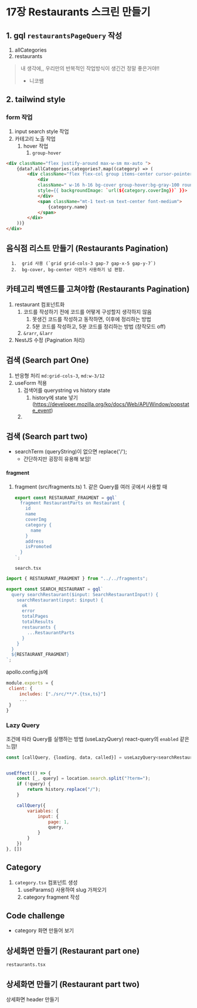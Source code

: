 # 17장 Restaurants 스크린 만들기

## 1. gql `restaurantsPageQuery` 작성

1.  allCategories
2.  restaurants

> 내 생각에,, 우리만의 반복적인 작업방식이 생긴건 정말 좋은거야!!
>
> - 니코쌤

## 2. tailwind style

### form 작업

1.  input search style 작업
2.  카테고리 노출 작업
    1. hover 작업
       1. `group-hover`

```html
<div className="flex justify-around max-w-sm mx-auto ">
    {data?.allCategories.categories?.map((category) => (
        <div className="flex flex-col group items-center cursor-pointer">
            <div
            className=" w-16 h-16 bg-cover group-hover:bg-gray-100 rounded-full"
            style={{ backgroundImage: `url(${category.coverImg})` }}>
            </div>
            <span className="mt-1 text-sm text-center font-medium">
                {category.name}
            </span>
        </div>
    ))}
</div>
```

## 음식점 리스트 만들기 (Restaurants Pagination)

      1.  grid 사용 (`grid grid-cols-3 gap-7 gap-x-5 gap-y-7`)
      2.  bg-cover, bg-center 이런거 사용하기 넘 편함.

## 카테고리 백엔드를 고쳐야함 (Restaurants Pagination)

1. restaurant 컴포넌트화
   1. 코드를 작성하기 전에 코드를 어떻게 구성할지 생각하지 않음
      1. 못생긴 코드를 작성하고 동작하면, 이후에 정리하는 방법
      2. 5분 코드를 작성하고, 5분 코드를 정리하는 방법 (창작모드 off)
   2. `&rarr`, `&larr`
2. NestJS 수정 (Pagination 처리)

## 검색 (Search part One)

1. 반응형 처리 `md:grid-cols-3`, `md:w-3/12`
2. useForm 적용
   1. 검색어를 querystring vs history state
      1. history에 state 넣기 (https://developer.mozilla.org/ko/docs/Web/API/Window/popstate_event)
   2.

## 검색 (Search part two)

- searchTerm (queryString)이 없으면 replace('/');
  - 간단하지만 굉장히 유용해 보임!

#### fragment

1. fragment (src/fragments.ts) 1. 같은 Query를 여러 곳에서 사용할 때

   ```javascript
   export const RESTAURANT_FRAGMENT = gql`
     fragment RestaurantParts on Restaurant {
       id
       name
       coverImg
       category {
         name
       }
       address
       isPromoted
     }
   `;
   ```

   `search.tsx`

```javascript
import { RESTAURANT_FRAGMENT } from "../../fragments";

export const SEARCH_RESTAURANT = gql`
  query searchRestaurant($input: SearchRestaurantInput!) {
    searchRestaurant(input: $input) {
      ok
      error
      totalPages
      totalResults
      restaurants {
        ...RestaurantParts
      }
    }
  }
  ${RESTAURANT_FRAGMENT}
`;
```

apollo.config.js에

```javascript
module.exports = {
 client: {
     includes: ["./src/**/*.{tsx,ts}"]
     ...
 }
}
```

### Lazy Query

조건에 따라 Query를 실행하는 방법 (useLazyQuery)
react-query의 `enabled` 같은 느낌!

```javascript
const [callQuery, {loading, data, called}] = useLazyQuery<searchRestaurant, searchRestaurantVariables>(SEARCH_RESTAURANT);


useEffect(() => {
    const [_, query] = location.search.split("?term=");
    if (!query) {
        return history.replace("/");
    }

    callQuery({
        variables: {
            input: {
                page: 1,
                query,
            }
        }
    })
}, [])
```

## Category

1. `category.tsx` 컴포넌트 생성
   1. useParams() 사용하여 slug 가져오기
   2. category fragment 작성

## Code challenge

- category 화면 만들어 보기

## 상세화면 만들기 (Restaurant part one)

`restaurants.tsx`

## 상세화면 만들기 (Restaurant part two)

상세화면 header 만들기
